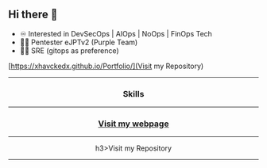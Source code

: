 
## Hi there 👋

- ♾️ Interested in DevSecOps | AIOps | NoOps | FinOps Tech
- 🕵️‍♂️ Pentester eJPTv2 (Purple Team)
- 🧑‍💻 SRE (gitops as preference)

[https://xhavckedx.github.io/Portfolio/](Visit my Repository)

<div align="center">
  <hr/>
  <h3>Skills</h3>
  <hr/>
  <a href="https://xhavckedx.github.io/Portfolio/"><h3>Visit my webpage</h3></a>
  <hr/>
  h3>Visit my Repository</h3>
  <hr/>
</div>
